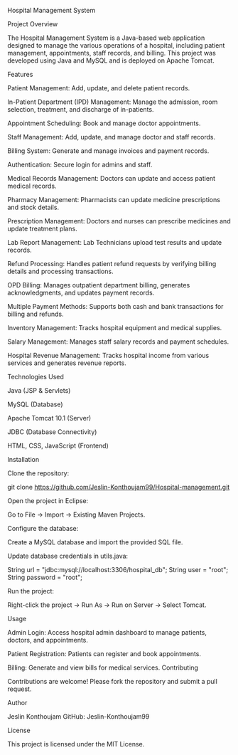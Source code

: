 Hospital Management System

Project Overview

The Hospital Management System is a Java-based web application designed to manage the various operations of a hospital, including patient management, appointments, staff records, and billing. This project was developed using Java and MySQL and is deployed on Apache Tomcat.

Features

Patient Management: Add, update, and delete patient records.

In-Patient Department (IPD) Management: Manage the admission, room selection, treatment, and discharge of in-patients.

Appointment Scheduling: Book and manage doctor appointments.

Staff Management: Add, update, and manage doctor and staff records.

Billing System: Generate and manage invoices and payment records.

Authentication: Secure login for admins and staff.

Medical Records Management: Doctors can update and access patient medical records.

Pharmacy Management: Pharmacists can update medicine prescriptions and stock details.

Prescription Management: Doctors and nurses can prescribe medicines and update treatment plans.

Lab Report Management: Lab Technicians upload test results and update records.

Refund Processing: Handles patient refund requests by verifying billing details and processing transactions.

OPD Billing: Manages outpatient department billing, generates acknowledgments, and updates payment records.

Multiple Payment Methods: Supports both cash and bank transactions for billing and refunds.

Inventory Management: Tracks hospital equipment and medical supplies.

Salary Management: Manages staff salary records and payment schedules.

Hospital Revenue Management: Tracks hospital income from various services and generates revenue reports.

Technologies Used

Java (JSP & Servlets)

MySQL (Database)

Apache Tomcat 10.1 (Server)

JDBC (Database Connectivity)

HTML, CSS, JavaScript (Frontend)

Installation

Clone the repository:

git clone https://github.com/Jeslin-Konthoujam99/Hospital-management.git

Open the project in Eclipse:

Go to File -> Import -> Existing Maven Projects.

Configure the database:

Create a MySQL database and import the provided SQL file.

Update database credentials in utils.java:

String url = "jdbc:mysql://localhost:3306/hospital_db";
String user = "root";
String password = "root";

Run the project:

Right-click the project → Run As -> Run on Server → Select Tomcat.

Usage

Admin Login: Access hospital admin dashboard to manage patients, doctors, and appointments.

Patient Registration: Patients can register and book appointments.

Billing: Generate and view bills for medical services.
Contributing

Contributions are welcome! Please fork the repository and submit a pull request.

Author

Jeslin Konthoujam
GitHub: Jeslin-Konthoujam99

License

This project is licensed under the MIT License.
